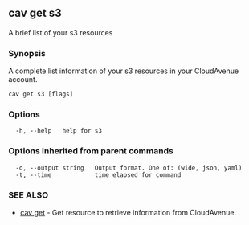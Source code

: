 ## cav get s3

A brief list of your s3 resources

### Synopsis

A complete list information of your s3 resources in your CloudAvenue account.

```
cav get s3 [flags]
```

### Options

```
  -h, --help   help for s3
```

### Options inherited from parent commands

```
  -o, --output string   Output format. One of: (wide, json, yaml)
  -t, --time            time elapsed for command
```

### SEE ALSO

* [cav get](cav_get.md)	 - Get resource to retrieve information from CloudAvenue.

